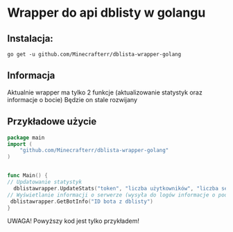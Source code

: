 # Wrapper do api dblisty w golangu
## Instalacja:

```
go get -u github.com/Minecrafterr/dblista-wrapper-golang
```

## Informacja
Aktualnie wrapper ma tylko 2 funkcje (aktualizowanie statystyk oraz informacje o bocie)
Będzie on stale rozwijany

## Przykładowe użycie
```go
package main
import (
	"github.com/Minecrafterr/dblista-wrapper-golang"
)


func Main() {
// Updatowanie statystyk
  dblistawrapper.UpdateStats("token", "liczba użytkowników", "liczba serwerów")
// Wyświetlanie informacji o serwerze (wysyła do logów informacje o podanym bocie z dblisty)
 dblistawrapper.GetBotInfo("ID bota z dblisty")
}
```

UWAGA! Powyższy kod jest tylko przykładem!
